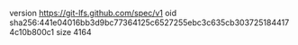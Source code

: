 version https://git-lfs.github.com/spec/v1
oid sha256:441e04016bb3d9bc77364125c6527255ebc3c635cb3037251844174c10b800c1
size 4164
